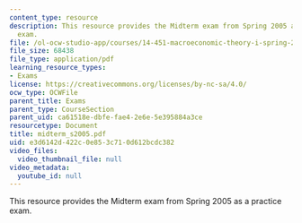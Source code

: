 ```yaml
---
content_type: resource
description: This resource provides the Midterm exam from Spring 2005 as a practice
  exam.
file: /ol-ocw-studio-app/courses/14-451-macroeconomic-theory-i-spring-2007/e3d6142d422c0e853c710d612bcdc382_midterm_s2005.pdf
file_size: 68438
file_type: application/pdf
learning_resource_types:
- Exams
license: https://creativecommons.org/licenses/by-nc-sa/4.0/
ocw_type: OCWFile
parent_title: Exams
parent_type: CourseSection
parent_uid: ca61518e-dbfe-fae4-2e6e-5e395884a3ce
resourcetype: Document
title: midterm_s2005.pdf
uid: e3d6142d-422c-0e85-3c71-0d612bcdc382
video_files:
  video_thumbnail_file: null
video_metadata:
  youtube_id: null
---
```

This resource provides the Midterm exam from Spring 2005 as a practice exam.